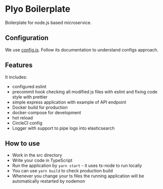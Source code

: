 # Plyo Boilerplate
Boilerplate for node.js based microservice.

## Configuration

We use [config.js](https://github.com/lorenwest/node-config). Follow its documentation to understand configs approach.

## Features
It includes:
- configured eslint
- precommit hook checking all modified js files with eslint and fixing code style with prettier
- simple express application with example of API endpoint
- Docker build for production
- docker-compose for development
- hot reload
- CircleCI config
- Logger with support to pipe logs into elasticsearch

## How to use
- Work in the src directory
- Write your code in TypeScript
- Run the application by `yarn start` - it uses ts-node to run locally
- You can use `yarn build` to check production build
- Whenever you change your ts files the running application will be automatically restarted by nodemon
